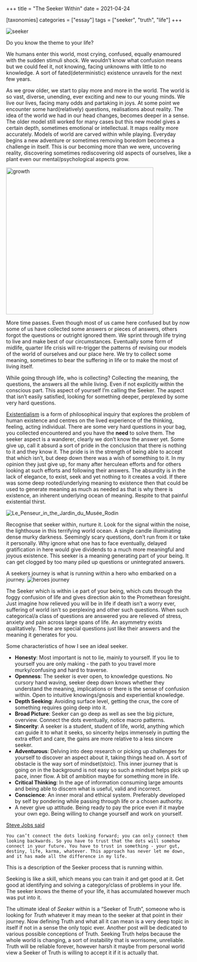 +++
title = "The Seeker Within"
date = 2021-04-24

[taxonomies]
categories = ["essay"]
tags = ["seeker", "truth", "life"]
+++

![seeker](/snitch.jpg)

Do you know the theme to your life?

We humans enter this world, most crying, confused, equally enamoured with the sudden stimuli shock. We wouldn’t know what confusion means but we could feel it, not knowing, facing unknowns with little to no knowledge. A sort of fated(deterministic) existence unravels for the next few years.

As we grow older, we start to play more and more in the world. The world is so vast, diverse, unending, ever exciting and new to our young minds. We live our lives, facing many odds and partaking in joys. 
At some point we encounter some hard(relatively) questions, realisations about reality. The idea of the world we had in our head changes, becomes deeper in a sense. The older model still worked for many cases but this new model gives a certain depth, sometimes emotional or intellectual. It maps reality more accurately. Models of world are carved within while playing. Everyday begins a new adventure or sometimes removing boredom becomes a challenge in itself. This is our becoming more than we were, uncovering reality, discovering sometimes rediscovering old aspects of ourselves, like a plant even our mental/psychological aspects grow.


<img src="/sprout-plant.jpg" alt="growth" width="400"/>


More time passes. Even though most of us came here confused but by now some of us have collected some answers or pieces of answers, others forgot the questions or outright ignored them. We sprint through life trying to live and make best of our circumstances. Eventually some form of midlife, quarter life crisis will re-trigger the patterns of revising our models of the world of ourselves and our place here. We try to collect some meaning, sometimes to bear the suffering in life or to make the most of living itself.

While going through life, who is collecting? Collecting the meaning, the questions, the answers all the while living. Even if not explicitly within the conscious part. This aspect of yourself I’m calling the Seeker. The aspect that isn’t easily satisfied, looking for something deeper, perplexed by some very hard questions.

[Existentialism](https://en.wikipedia.org/wiki/Existentialism) is a form of philosophical inquiry that explores the problem of human existence and centres on the lived experience of the thinking, feeling, acting  individual. 
There are some very hard questions in your bag, you collected encountered and you have the **need** to solve them. The seeker aspect is a wanderer, clearly we don’t know the answer yet. Some give up, call it absurd a sort of pride in the conclusion that there is nothing to it and they know it. The pride is in the strength of being able to accept that which isn’t, but deep down there was a wish of something to it. In my opinion they just give up, for many after herculean efforts and for others looking at such efforts and following their answers. The absurdity is in the lack of elegance, to exist, seek and yet nothing to it creates a void.
If there was some deep rooted/underlying meaning to existence then that could be used to generate meaning as much as needed as that is why there is existence, an inherent underlying ocean of meaning. Respite to that painful existential thirst.

![Le_Penseur_in_the_Jardin_du_Musée_Rodin](/thinking-man.jpg)

Recognise that seeker within, nurture it. Look for the signal within the noise, the lighthouse in this terrifying world ocean. A single candle illuminating dense murky  darkness. Seemingly scary questions, don’t run from it or take it personally. Why ignore what one has to face eventually, delayed gratification in here would give dividends to a much more meaningful and joyous existence. This seeker is a meaning generating part of your being. It can get clogged by too many piled up questions or unintegrated answers.

A seekers journey is what is running within a hero who embarked on a journey.
![heroes journey](/heroesjourney.svg.png)

The Seeker which is within i.e part of your being, which cuts through the foggy confusion of life and gives direction akin to the Promethean foresight.
Just imagine how relieved you will be in life if death isn’t a worry ever, suffering of world isn’t so perplexing and other such questions. When such categorical/a class of questions are answered you are relieved of stress, anxiety and pain across large spans of life. An asymmetry exists qualitatively. These are special questions just like their answers and the meaning it generates for you.

Some characteristics of how I see an ideal seeker.

* **Honesty**: Most important is not to lie, mainly to yourself. If you lie to yourself you are only making - the path to you travel more murky/confusing and hard to traverse.
* **Openness**: The seeker is ever open, to knowledge questions. No cursory hand waving, seeker deep down knows whether they understand the meaning, implications or there is the sense of confusion within. Open to intuitive knowings/gnosis and experiential knowledge.
* **Depth Seeking**: Avoiding surface level, getting the crux, the core of something requires going deep into it.
* **Broad Picture**: Seeker can go deep as well as see the big picture, overview. Connect the dots eventually, notice macro patterns.
* **Sincerity**: A seeker is a student, student of life, world, anything which can guide it to what it seeks, so sincerity helps immensely in putting the extra effort and care, the gains are more relative to a less sincere seeker.
* **Adventurous**: Delving into deep research or picking up challenges for yourself to discover an aspect about it, taking things head on. A sort of obstacle is the way sort of mindset(stoic). This inner journey that is going on in the background is not easy so such a mindset helps pick up pace, inner flow. A bit of ambition maybe for something more in life.
* **Critical Thinking**: In the age of information consuming large amounts and being able to discern what is useful, valid and incorrect.
*  **Conscience**: An inner moral and ethical system. Preferably developed by self by pondering while passing through life or a chosen authority.
* A never give up attitude. Being ready to pay the price even if it maybe your own ego. Being willing to change yourself and work on yourself.

[Steve Jobs said]([YouTube](https://youtu.be/E8kHDJKdJXM))

`You can’t connect the dots looking forward; you can only connect them looking backwards. So you have to trust that the dots will somehow connect in your future. You have to trust in something - your gut, destiny, life, karma, whatever. This approach has never let me down, and it has made all the difference in my life.`

This is a description of the Seeker process that is running within.

Seeking is like a skill, which means you can train it and get good at it. Get good at identifying and solving a category/class of problems in your life. The seeker knows the theme of your life, it has accumulated however much was put into it.

The ultimate ideal of _Seeker_ within is a “Seeker of Truth”, someone who is looking for _Truth_ whatever it may mean to the seeker at that point in their journey. Now defining Truth and what all it can mean is a very deep topic in itself if not in a sense the only topic ever. Another post will be dedicated to various possible conceptions of Truth. Seeking Truth helps because the whole world is changing, a sort of instability that is worrisome, unreliable. Truth will be reliable forever, however harsh it maybe from personal world view a Seeker of Truth is willing to accept it if it is actually that.
